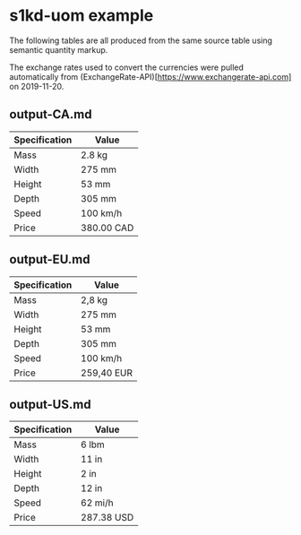 # s1kd-uom example

The following tables are all produced from the same source table using
semantic quantity markup.

The exchange rates used to convert the currencies were pulled
automatically from (ExchangeRate-API)[https://www.exchangerate-api.com]
on 2019-11-20.

## output-CA.md

| Specification | Value      |
|---------------|------------|
| Mass          | 2.8 kg     |
| Width         | 275 mm     |
| Height        | 53 mm      |
| Depth         | 305 mm     |
| Speed         | 100 km/h   |
| Price         | 380.00 CAD |

## output-EU.md

| Specification | Value      |
|---------------|------------|
| Mass          | 2,8 kg     |
| Width         | 275 mm     |
| Height        | 53 mm      |
| Depth         | 305 mm     |
| Speed         | 100 km/h   |
| Price         | 259,40 EUR |

## output-US.md

| Specification | Value      |
|---------------|------------|
| Mass          | 6 lbm      |
| Width         | 11 in      |
| Height        | 2 in       |
| Depth         | 12 in      |
| Speed         | 62 mi/h    |
| Price         | 287.38 USD |


